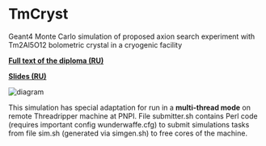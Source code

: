 # TmCryst
Geant4 Monte Carlo simulation of proposed axion search experiment with Tm2Al5O12 bolometric crystal in a cryogenic facility

[**Full text of the diploma (RU)**](https://drive.google.com/file/d/1n3aV-Zlh3E1LajPKg6iUbh5szMYN4_xi/view?usp=sharing)

[**Slides (RU)**](https://drive.google.com/file/d/1SB2glmCQcxf-Wa0hdOwwo5X3TBJDmk98/view?usp=sharing)



![diagram](https://drive.google.com/uc?id=1xKKA12Kedp3nNSaa_j0BpKH4JjYJKhei)

This simulation has special adaptation for run in a **multi-thread mode** on remote Threadripper machine at PNPI. File submitter.sh contains Perl code (requires important config wunderwaffe.cfg) to submit simulations tasks from file sim.sh (generated via simgen.sh) to free cores of the machine.
